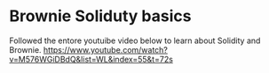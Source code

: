 # Brownie Soliduty basics

Followed the entore youtuibe video below to learn about Solidity and Brownie.
https://www.youtube.com/watch?v=M576WGiDBdQ&list=WL&index=55&t=72s
